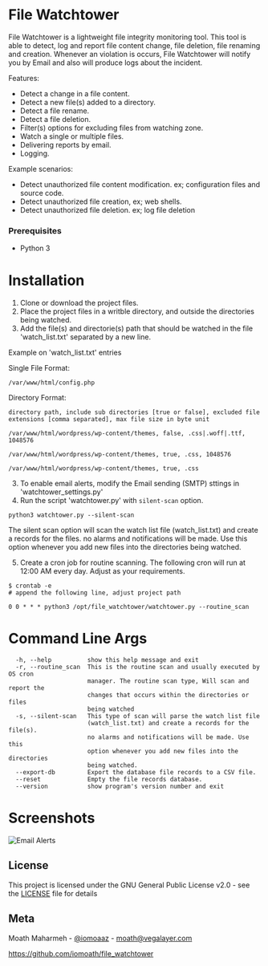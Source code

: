 # File Watchtower

File Watchtower is a lightweight file integrity monitoring tool. This tool is able to detect, log and report file content change, file deletion, file renaming and creation. Whenever an violation is occurs, File Watchtower will notify you by Email and also will produce logs about the incident.

Features:
* Detect a change in a file content.
* Detect a new file(s) added to a directory.
* Detect a file rename.
* Detect a file deletion.
* Filter(s) options for excluding files from watching zone.
* Watch a single or multiple files.
* Delivering reports by email.
* Logging.


Example scenarios:
* Detect unauthorized file content modification. ex; configuration files and source code.
* Detect unauthorized file creation, ex; web shells.
* Detect unauthorized file deletion. ex; log file deletion

### Prerequisites
* Python 3

# Installation
1. Clone or download the project files.
2. Place the project files in a writble directory, and outside the directories being watched.
3. Add the file(s) and directorie(s) path that should be watched in the file 'watch_list.txt' separated by a new line.

Example on 'watch_list.txt' entries

Single File Format:
```
/var/www/html/config.php
```

Directory Format:

```directory path, include sub directories [true or false], excluded file extensions [comma separated], max file size in byte unit```

```
/var/www/html/wordpress/wp-content/themes, false, .css|.woff|.ttf, 1048576

/var/www/html/wordpress/wp-content/themes, true, .css, 1048576

/var/www/html/wordpress/wp-content/themes, true, .css
```


3. To enable email alerts, modify the Email sending (SMTP) sttings in 'watchtower_settings.py'
4. Run the script 'watchtower.py' with ```silent-scan``` option.

```
python3 watchtower.py --silent-scan
```
The silent scan option will scan the watch list file (watch_list.txt) and create a records for the files. no alarms and notifications will be made. Use this option whenever you add new files into the directories being watched.

5. Create a cron job for routine scanning. The following cron will run at 12:00 AM every day. Adjust as your requirements.

```
$ crontab -e
# append the following line, adjust project path

0 0 * * * python3 /opt/file_watchtower/watchtower.py --routine_scan
```


# Command Line Args

```
  -h, --help          show this help message and exit
  -r, --routine_scan  This is the routine scan and usually executed by OS cron
                      manager. The routine scan type, Will scan and report the
                      changes that occurs within the directories or files
                      being watched
  -s, --silent-scan   This type of scan will parse the watch list file
                      (watch_list.txt) and create a records for the file(s).
                      no alarms and notifications will be made. Use this
                      option whenever you add new files into the directories
                      being watched.
  --export-db         Export the database file records to a CSV file.
  --reset             Empty the file records database.
  --version           show program's version number and exit
```

# Screenshots
![Email Alerts](File_WathTower_Alerts.png?raw=true "Email Alerts")



## License

This project is licensed under the GNU General Public License v2.0 - see the [LICENSE](LICENSE) file for details


## Meta
Moath Maharmeh - [@iomoaaz](https://twitter.com/iomoaaz) - moath@vegalayer.com

https://github.com/iomoath/file_watchtower
